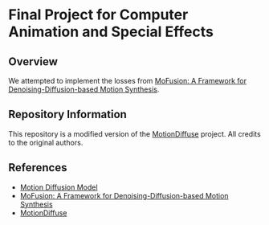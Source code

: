 # Final Project for Computer Animation and Special Effects

## Overview
We attempted to implement the losses from [MoFusion: A Framework for Denoising-Diffusion-based Motion Synthesis](https://arxiv.org/pdf/2212.04495).

## Repository Information
This repository is a modified version of the [MotionDiffuse](https://github.com/mingyuan-zhang/MotionDiffuse) project. 
All credits to the original authors.

## References
- [Motion Diffusion Model](https://github.com/GuyTevet/motion-diffusion-model)
- [MoFusion: A Framework for Denoising-Diffusion-based Motion Synthesis](https://arxiv.org/pdf/2212.04495)
- [MotionDiffuse](https://github.com/mingyuan-zhang/MotionDiffuse)